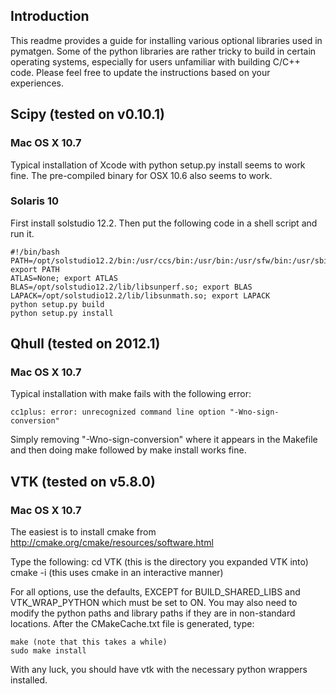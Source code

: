 ## Introduction ##

This readme provides a guide for installing various optional libraries used in pymatgen.  Some of the python libraries are rather tricky to build in certain operating systems, especially for users unfamiliar with building C/C++ code. Please feel free to update the instructions based on your experiences.

## Scipy (tested on v0.10.1) ##

### Mac OS X 10.7 ###

Typical installation of Xcode with python setup.py install seems to work fine. The pre-compiled binary for OSX 10.6 also seems to work.

### Solaris 10 ###

First install solstudio 12.2. Then put the following code in a shell script and run it.

	#!/bin/bash
	PATH=/opt/solstudio12.2/bin:/usr/ccs/bin:/usr/bin:/usr/sfw/bin:/usr/sbin; export PATH
	ATLAS=None; export ATLAS
	BLAS=/opt/solstudio12.2/lib/libsunperf.so; export BLAS
	LAPACK=/opt/solstudio12.2/lib/libsunmath.so; export LAPACK
	python setup.py build
	python setup.py install
	
## Qhull (tested on 2012.1) ##

### Mac OS X 10.7 ###

Typical installation with make fails with the following error:

	cc1plus: error: unrecognized command line option "-Wno-sign-conversion"

Simply removing "-Wno-sign-conversion" where it appears in the Makefile and then doing make followed by make install works fine.

## VTK (tested on v5.8.0) ##

### Mac OS X 10.7 ###

The easiest is to install cmake from http://cmake.org/cmake/resources/software.html

Type the following:
	cd VTK (this is the directory you expanded VTK into)
	cmake -i (this uses cmake in an interactive manner)

For all options, use the defaults, EXCEPT for BUILD_SHARED_LIBS and VTK_WRAP_PYTHON which must be set to ON. You may also need to modify the python paths and library paths if they are in non-standard locations.  After the CMakeCache.txt file is generated, type:

	make (note that this takes a while)
	sudo make install
	
With any luck, you should have vtk with the necessary python wrappers installed.

